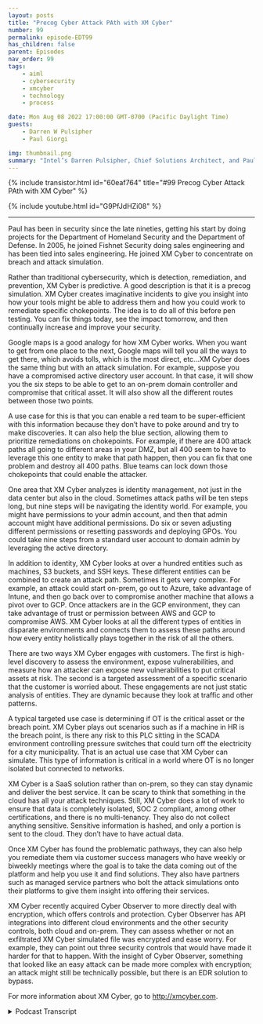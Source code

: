 ```yaml
---
layout: posts
title: "Precog Cyber Attack PAth with XM Cyber"
number: 99
permalink: episode-EDT99
has_children: false
parent: Episodes
nav_order: 99
tags:
    - aiml
    - cybersecurity
    - xmcyber
    - technology
    - process

date: Mon Aug 08 2022 17:00:00 GMT-0700 (Pacific Daylight Time)
guests:
    - Darren W Pulsipher
    - Paul Giorgi

img: thumbnail.png
summary: "Intel’s Darren Pulsipher, Chief Solutions Architect, and Paul Giorgi, Director of Sales Engineering, XM Cyber, discuss how XM Cyber technology can help organizations uncover attack paths and reduce risk."
---
```


{% include transistor.html id="60eaf764" title="#99 Precog Cyber Attack PAth with XM Cyber" %}

{% include youtube.html id="G9PfJdHZi08" %}

---

Paul has been in security since the late nineties, getting his start by doing projects for the Department of Homeland Security and the Department of Defense. In 2005, he joined Fishnet Security doing sales engineering and has been tied into sales engineering. He joined XM Cyber to concentrate on breach and attack simulation.

Rather than traditional cybersecurity, which is detection, remediation, and prevention, XM Cyber is predictive. A good description is that it is a precog simulation. XM Cyber creates imaginative incidents to give you insight into how your tools might be able to address them and how you could work to remediate specific chokepoints. The idea is to do all of this before pen testing. You can fix things today, see the impact tomorrow, and then continually increase and improve your security.

Google maps is a good analogy for how XM Cyber works. When you want to get from one place to the next, Google maps will tell you all the ways to get there, which avoids tolls, which is the most direct, etc…XM Cyber does the same thing but with an attack simulation. For example, suppose you have a compromised active directory user account. In that case, it will show you the six steps to be able to get to an on-prem domain controller and compromise that critical asset. It will also show all the different routes between those two points.

A use case for this is that you can enable a red team to be super-efficient with this information because they don’t have to poke around and try to make discoveries. It can also help the blue section, allowing them to prioritize remediations on chokepoints. For example, if there are 400 attack paths all going to different areas in your DMZ, but all 400 seem to have to leverage this one entity to make that path happen, then you can fix that one problem and destroy all 400 paths. Blue teams can lock down those chokepoints that could enable the attacker.

One area that XM Cyber analyzes is identity management, not just in the data center but also in the cloud. Sometimes attack paths will be ten steps long, but nine steps will be navigating the identity world. For example, you might have permissions to your admin account, and then that admin account might have additional permissions. Do six or seven adjusting different permissions or resetting passwords and deploying GPOs. You could take nine steps from a standard user account to domain admin by leveraging the active directory.

In addition to identity, XM Cyber looks at over a hundred entities such as machines, S3 buckets, and SSH keys. These different entities can be combined to create an attack path. Sometimes it gets very complex. For example, an attack could start on-prem, go out to Azure, take advantage of Intune, and then go back over to compromise another machine that allows a pivot over to GCP. Once attackers are in the GCP environment, they can take advantage of trust or permission between AWS and GCP to compromise AWS. XM Cyber looks at all the different types of entities in disparate environments and connects them to assess these paths around how every entity holistically plays together in the risk of all the others.

There are two ways XM Cyber engages with customers. The first is high-level discovery to assess the environment, expose vulnerabilities, and measure how an attacker can expose new vulnerabilities to put critical assets at risk. The second is a targeted assessment of a specific scenario that the customer is worried about. These engagements are not just static analysis of entities. They are dynamic because they look at traffic and other patterns.

A typical targeted use case is determining if OT is the critical asset or the breach point. XM Cyber plays out scenarios such as if a machine in HR is the breach point, is there any risk to this PLC sitting in the SCADA environment controlling pressure switches that could turn off the electricity for a city municipality. That is an actual use case that XM Cyber can simulate. This type of information is critical in a world where OT is no longer isolated but connected to networks.

XM Cyber is a SaaS solution rather than on-prem, so they can stay dynamic and deliver the best service. It can be scary to think that something in the cloud has all your attack techniques. Still, XM Cyber does a lot of work to ensure that data is completely isolated, SOC 2 compliant, among other certifications, and there is no multi-tenancy. They also do not collect anything sensitive. Sensitive information is hashed, and only a portion is sent to the cloud. They don’t have to have actual data.

Once XM Cyber has found the problematic pathways, they can also help you remediate them via customer success managers who have weekly or biweekly meetings where the goal is to take the data coming out of the platform and help you use it and find solutions. They also have partners such as managed service partners who bolt the attack simulations onto their platforms to give them insight into offering their services.

XM Cyber recently acquired Cyber Observer to more directly deal with encryption, which offers controls and protection.  Cyber Observer has API integrations into different cloud environments and the other security controls, both cloud and on-prem. They can assess whether or not an exfiltrated XM Cyber simulated file was encrypted and ease worry. For example, they can point out three security controls that would have made it harder for that to happen. With the insight of Cyber Observer, something that looked like an easy attack can be made more complex with encryption; an attack might still be technically possible, but there is an EDR solution to bypass.

For more information about XM Cyber, go to http://xmcyber.com.


<details>
<summary> Podcast Transcript </summary>

<p>﻿1</p>
<p>Hello, thisis Darren Pulsipher chief solutionarchitect of public sector at Intel.</p>
<p>And welcome to Embracing</p>
<p>Digital Transformation,where we investigate effective change,leveraging people, processand technology.</p>
<p>On today's episode, Precogs</p>
<p>Cyberattack Powers with Paul Giorgifrom XM Cyber.</p>
<p>Hey, Paul, welcome to the show.</p>
<p>Thanks, Darren.</p>
<p>Hey, Paul Giorgiis our director of sales at XM Cyber.</p>
<p>When I first heard about XM Cyber,</p>
<p>I was like, I don't quite understand.</p>
<p>And then you guys coached me and taught meand I was like, This is cool stuff.</p>
<p>Yeah.</p>
<p>So before we get into what you guysdo, tell me a little bit about yourself,your background,and how you ended up at XM Cyber.</p>
<p>Yeah, so I've been in securitysince the late nineties,started doing a lot of DHSand DOD projects.</p>
<p>That was where I got my start.</p>
<p>There's a great place to learnand have kind of an unlimited budgetto just do whatever.</p>
<p>I wanted to kind of secure the perimeter.</p>
<p>And I started there.</p>
<p>Ended up coming over and joininga company called Fishnet Security,doing sales engineering.</p>
<p>And that was back in 2005.</p>
<p>And then I fell in lovewith sales engineering.</p>
<p>If you would have askedthe one who's managing the firewallsthat Paulwho was managing the firewalls back then,if I'd ever get into anythingsales related,</p>
<p>I'd be like disgusted by the idea.</p>
<p>But I love sales engineering.</p>
<p>And so I really fell in love with itat Fishnet.</p>
<p>And then my career has been kind of tiedwithin sales engineering.</p>
<p>I've worked at a few different places.</p>
<p>I participate as a co-founderof a cybersecurity companycalled Device Security.</p>
<p>I worked at exhibitions.</p>
<p>I love logs.</p>
<p>One thing I've always played around withis breach and attack simulation.</p>
<p>I think that that's an emerging space.</p>
<p>The last few years that I fell in lovewith an XM</p>
<p>Cyber Falls within that category.</p>
<p>And so when I was looking forthe next kind of adventure, I was like,</p>
<p>I want to do breach in attack simulation.</p>
<p>And then I surveyedand I really fell in lovewith what XM Cyber was doingand their unique take.</p>
<p>And so that's that's how I ended up here.</p>
<p>Okay.</p>
<p>First of all, as you know what breach.</p>
<p>You know, simulation and attacksimulation,you're dealing with blackout whitehat type of things going on here, right?</p>
<p>Yeah. Is that what it is?</p>
<p>Yeah.</p>
<p>There's categories of breach in an attacksimulation,like you can automate pen test.</p>
<p>So if you want every single dayto run a test in your environment,that is a categoryof reaching exact simulation.</p>
<p>And then there's what we callsecurity control validations, whereif you're using CrowdStrike or Sentinel</p>
<p>One or Microsoft Defender or Silenceor whatever the EDR tool is,and you want to make surethat your solution's blocking specifictype of variance, you can launch thingsthat look and simulatethose type of behaviorsto see, is my policy protecting me?</p>
<p>Or if it is protectingme, are my playbooks working the way</p>
<p>I anticipate them?</p>
<p>So there is definite valuein those type of use cases.</p>
<p>We don'treally address either one of those kind ofto the extent that our competitors do.</p>
<p>We do what's called attackpath management.</p>
<p>And attack path management is justholistically assessing your environmentand giving you insight intohow an attacker might leverage entitiesin your environment to laterally moveand compromised critical assets.</p>
<p>Okay.</p>
<p>So this is a this is different than whatwe hear traditionally about cyber, right?</p>
<p>Yeah, traditionally,it's detection, remediation prevention.</p>
<p>You know, those arethose are the typical thingsyou guys are doing, like predictive.</p>
<p>How can they get in?</p>
<p>If they do get in,where can they go type of thing.</p>
<p>So you're like, oh, what's the right word?</p>
<p>It's like,it's notit's not like going to the doctor, it'sgoing to the gym.</p>
<p>Kind of, yeah,</p>
<p>I've sea of like a three cog sim or it's.</p>
<p>A great precogs now.</p>
<p>Now we got Minority Report going on.</p>
<p>I feel like that's been a good descriptionwhere it's like we're not correlatinga whole bunch of thingsthat are happening.</p>
<p>We're correlating a lot of stuffthat could have,could have stringing them together,a imaginative incident,giving you insight into how your toolsmight be able to address it,how you could work to address remediationson specific chokepoints,and then if you thinkabout an organizationwho learns a lot from a test, like backwhen I was doing the DOD projects,</p>
<p>I was working at an Air Force base.</p>
<p>Every quarter we would have a pen testand they would always get usand it would just be so frustratingthat we'd spent so much time fixing stuff.</p>
<p>But my favorite time waswe would get around a conference tableand they would all share around, Hey,we did this,we did this, and then immediately</p>
<p>I would respond and addressall of the thingsthat they were doing to fix it.</p>
<p>And there was so muchwe learned during those incidences.</p>
<p>So that's what we're trying to do.</p>
<p>But on a regular basisand something where you canfix things today,see the impact of them tomorrowand then continually increaseand improve your security.</p>
<p>So this can happenwell before pen testing then, right?</p>
<p>Yeah, that's the idea really.</p>
<p>There was one customer.</p>
<p>So so he says well so here's a questionthen.</p>
<p>Yeah, right.</p>
<p>Could, could you have your red teamuse your stuff to find their way aroundthe blue team and then go to town.</p>
<p>Right. Yeah.</p>
<p>So we actually havethat use case deployed.</p>
<p>And so your tool can be very dangerous.</p>
<p>Yeah.</p>
<p>I mean, if you think aboutwhat we're doing, I use it in.</p>
<p>The wrong hands, right? Paul</p>
<p>Yeah, exactly.</p>
<p>Like Google Maps, for example,is a good analogy where it's like,</p>
<p>Hey, I want to get from one placeto the next place.</p>
<p>Here's my starting point, here'smy ending point.</p>
<p>Google Maps will tell youthese are all the ways to get there.</p>
<p>We do that same thing.</p>
<p>But from an attacksimulation, we're saying,hey, if you've compromised thisas your Active Directory user account,these are the six steps that you can takein this order to be able to get to likean on premise domain controllerand compromise that critical assets.</p>
<p>So just like Google Maps will say this isthe route that we recommend you take.</p>
<p>This is the one that avoids tolls.</p>
<p>This one's the most scenic route.</p>
<p>We do that same thing. We'll tell you.</p>
<p>These are the six waysto get from this point to this point.</p>
<p>And you think about howthat would help a red teamer.</p>
<p>It makes them super efficient.</p>
<p>They don't have to waste timepoking around and trying to do discovery.</p>
<p>They say, this is where I'm at.</p>
<p>I want to get over hereexcept tell me how to get there.</p>
<p>And so, yeah, you're right,it is kind of scary being able to to showall of that data in one specific view.</p>
<p>Well, yeah,you're going to enable the red team byyou can also give it to the blue team too.</p>
<p>So that's</p>
<p>I guess that's the next question, right?</p>
<p>You guys run all these predictiveattack path analysis and so what do I do?</p>
<p>You give me all that information.</p>
<p>What do I do with it?</p>
<p>Yeah.</p>
<p>So there's this fascinating perspective.</p>
<p>From a blue team perspective.</p>
<p>You can now prioritize your remediations.</p>
<p>If we are showing youthe entities that are allowing an attackerto most commonly compromiseyour critical assets,you want to focusyour remediations on those.</p>
<p>So we call them choke pointsand think about a choke point as aif I have 400 attack paths,all going to different areas in my DMZ,but all 400seem to have to leverage this one entityto make that attack path happen.</p>
<p>I just fixed that one problemon that one entity.</p>
<p>I've really destroyed 400 attack paths.</p>
<p>So from a blue teamer, it allows youto prioritize your efforts at making surethat you've locked down these choke pointsthat could enable an attacker.</p>
<p>We know that if an attacker is able to getsomething like a domain admin accountor get onto a machinelike a domain controller,there's a lot of stuffthat they can wreak havoc on.</p>
<p>They basically own the environmentat that point, but in most environmentsthere are accounts or entities that areriskier than your domain admin accountsand without having any insight,you don't know what those are.</p>
<p>But I'll tell you, there's a lot oflike a developer accountwho has rights from a federated identityand Google and Azure.</p>
<p>And from that one account, you're ableto get access to all these things.</p>
<p>And that's more powerfulthan a domain admin account.</p>
<p>Or think about an into an adminor just a regular domain userwho has rights to use the Intuneadmin service.</p>
<p>They could push software to anyas your Active Directory admin machinesor as your Active Directorydomain machines and push software.</p>
<p>So that one account is even more dangerousthan to make them an adminbecause it sits above another layer butthen has the ability to replicate down.</p>
<p>So it's an interesting perspectiveto now start seeing what other accountseven today introducemore risk than a domain admin account.</p>
<p>All right.</p>
<p>So I got to back you up a little bitbecause my my listenersheads are spinning now.</p>
<p>Right.</p>
<p>So I want to kind of break this downa little bit.</p>
<p>You talking about attack paths, so andthen you were talking about user accounts.</p>
<p>So yeah, obviously in in your past stuff,there's more than just user accounts.</p>
<p>There's more than just what's connected towhat and what firewalls are.</p>
<p>So how would you break down?</p>
<p>I mean, let's break it down a little bit.</p>
<p>Yeah, I've got identity managementas one of the things.</p>
<p>So that's one of the things that you guysleverage is, hey, who is who in the zoo?</p>
<p>Yeah, not just in my data center,but it also sounds like in the cloud.</p>
<p>Yeah.</p>
<p>So you guys can handle multi-cloud accessmanagementand or you're analyzing the access.</p>
<p>You're not doing the access management.</p>
<p>You're analyzingit, correct? Yeah. Is thatokay?</p>
<p>So that's the identity site.</p>
<p>So if Ithis is going to beif I have multiple identities, is thereany way for you to track to track that?</p>
<p>I am using multiple identities or not.</p>
<p>Is that just outside of the realm?</p>
<p>So we wouldn't I mean, we don't carewho owns what, but if if you've ever useda tool called Bloodhound, they are doingthe same thing that we're doing.</p>
<p>We actually have the same exact features,but kind of at a much larger levelwhere if you have accessto a specific Active Directory user,we understand that this active direct usercan reset the password for another one.</p>
<p>And now this past, this user accounthas the ability to now add a GPOand then from that GPO,we can then do this.</p>
<p>So sometimes attack paths will be tensteps long, but nine steps.</p>
<p>So I'll just be navigating the identityworld and it's all just due toyou might have permissions to your adminaccount and then that admin accountmight have additional permissions.</p>
<p>So if you do six or seven stepsadjusting groups and adjustingjust different permissionsor resetting passwords and deploying GPOs,you could kind of take nine stepsto go from standard Darrenor Darren's user accountto then get to the pointwhere you're at domain adminjust by leveraging Active Directory. Wow.</p>
<p>Most people don't even know thatthat that's an attack stuff.</p>
<p>And it gets even. More right.</p>
<p>I mean, I've got identities. Yeah.</p>
<p>Yeah.</p>
<p>I can imaginebecause, you know, cloud identitieseven though they try and sync them upbetween.</p>
<p>Yeah, they're unique identities, right.</p>
<p>They're not you know, they're unique.</p>
<p>Okay.</p>
<p>So identity is one paththat you guys follow on attacks.</p>
<p>What's another path that you guys follow?</p>
<p>Because it just can't just be identities,right?</p>
<p>You're doing but not. Yeah.</p>
<p>And so I like to use the term entitiesbecause it's a generic termencompassing a lot.</p>
<p>So sometimes an entity in an attackpath is the user like we were talkingabout another example of a common entity,it would be a machine,another entity would be like an S3 bucket.</p>
<p>It's not a machine, it's not a user.</p>
<p>It's just kind of a cloud storage area.</p>
<p>Another entity is a fileor an associates key.</p>
<p>I mean, the list is longin our supported entities.</p>
<p>I think there's about a hundred, maybeeven more than that, where all of thesedifferent entities can all be combinedtogether to create an attack path.</p>
<p>And sometimes, like I was saying,it's an attack path of ten,but nine of them are just userlike within the user space.</p>
<p>And then sometimes it gets really complexwhere an attackstarts on premise,goes out to as you're takes advantageof maybe Azure Intune like thatexample we're talking about before goesback over to compromise another machinethat then allows you to pivot over to GCP.</p>
<p>They don't want you over in the GCPenvironment taking advantage ofmaybe some sort of like trustor permission between AWB and GCP tothen compromise AWB.</p>
<p>So you get really complicatedand you look at allthese different types of entitiesand the different disparate environments,and then you connect them togetherto assess these paths aroundhow every entity holistically playstogether in the risk of every other.</p>
<p>Oh, so, so wow.</p>
<p>I mean,most I know because I do this myselfsometimes I set up those paths myselfbecause obscurity is a form of security.</p>
<p>At least we thought.</p>
<p>Yeah, but it sounds like to methat with tools like yours, I'm surethe bad guys have tools like this too.</p>
<p>Yeah.</p>
<p>Now, once you get in,they start looking around for paths.</p>
<p>Yeah.</p>
<p>So you can't use obscurity anymore, right?</p>
<p>So even if you're hopping betweendomains or hopping between cloud serviceproviders.</p>
<p>Yeah, it sounds like you really needsomething to help you identify these.</p>
<p>So let's say. All right,how does it work as a customer?</p>
<p>I bring you guys inand it's professional servicesor I just let your software just go hogwild, crazy.</p>
<p>How how does it work?</p>
<p>Explain an engagementwith with a customer.</p>
<p>Yeah. So there's two main waysthat we get engaged.</p>
<p>Sometimes it's just at a high leveland on a discoverall my attack pathsand that's a great, great use case.</p>
<p>Sometimes it'shey, we do pen tests every quarter,we get so much insight and from them</p>
<p>I would like to kind of have these doneon a daily basis if I could afford it.</p>
<p>But I don't have a budget of $100 millionto do a pen test every single day.</p>
<p>So sometimes it's just at a high level.</p>
<p>I just want to be ableto assess my environment.</p>
<p>And in that case, when thingslike filling out or log for a dayor spring for a showlike those vulnerabilities of the monththat kind of pop up under the radar,it is a really strong valueto for an organizationto measure the impact of thesevulnerabilities, like, hey, yesterdaythere was only ten attack passgoing to this critical asset.</p>
<p>Lena dropped on the sceneand now I have 100.</p>
<p>And so being able to measurehow an attacker can operationalizenew vulnerabilities in your environmentto put your critical assets at risk,that's that'skind of in line with that first customer.</p>
<p>The next customer,when we kind of get engagedis they'll have a specific scenario.</p>
<p>There was a really large bankthat we did a posse with last year,their customer now.</p>
<p>But when we did the posse, they said,we know that our offshore developershave access to one small IWC environment.</p>
<p>That's all they should have access to.</p>
<p>But we're really concernedthat there is some way that they havethe ability to abusemaybe different entitiesin the environmentto be able to access production data.</p>
<p>So that was a different scenariowhere they said,</p>
<p>I want to start hereand see if there's any risk to that.</p>
<p>And in that case,it was two days later we were saying,</p>
<p>Yeah, look at how they can abusethis lambda function.</p>
<p>From this lambda function.</p>
<p>They get this role from this rolethey can do is crawl across to meand assume role capability to thenget access to your production data.</p>
<p>So for however longthat they had this configuration,they had this false sense of securitythinking that because all their offshoredevelopers were relegated to one.</p>
<p>Yeah, they had them in a.</p>
<p>More secure, like there's no way.</p>
<p>So they came to us saying like, Hey,we want to verify this.</p>
<p>And so we ran through the simulations andwere able to say, Hey, you're not secure.</p>
<p>And by the way, it only takes three stepsto get from here.</p>
<p>Over there, it's very easy.</p>
<p>So they stopped the posse, fixedall of those things and thenresumed the PSC and is now a customer.</p>
<p>And so those are kind of the twomain areas where we.</p>
<p>Are targeted, right?</p>
<p>Yeah, I have a specific problem.</p>
<p>And then also tell me where I'm at.</p>
<p>This one, to me,this is kind of screaming forthis would have to be continuously runbecause as soon as I add another entityand as three bucket a new person,</p>
<p>I could have opened up Pandora's box.</p>
<p>Yeah.</p>
<p>Not only just the dynamicnature of cloud,but we alsotrack user behavior in our simulations.</p>
<p>So in most environments</p>
<p>I've found that the security scoregoes up during the weekend,and that's because we've removed the usersfrom the environment.</p>
<p>You're moving the users, rather,the score goes up.</p>
<p>I mean, every network is more securewith our users.</p>
<p>So that was one thing that you find.</p>
<p>So there's a lot of patterns, not onlyjust, hey, we deployed a new applicationor Hey, we're, we have some elasticityin our cloud environment.</p>
<p>We've got like this expansionthat normally doesn't happen.</p>
<p>So there's a bigger attack surfaceor like the example I gavethe users are doing something differenttoday.</p>
<p>What's happening today that is putting usmore at a security risk than yesterday.</p>
<p>So it's just not you're notjust doing static analysis of of entities.</p>
<p>You're also doing dynamic because you'relooking at traffic patterns.</p>
<p>You're looking atholy cow.</p>
<p>Yeah. Yeah.</p>
<p>I mean, that's that's why. Impressive.</p>
<p>Yeah, that is a lot.</p>
<p>And you said something interestingand it'skind of in in jest,but a serious question.</p>
<p>You basically saidget rid of users off your network.</p>
<p>Well, I mean, for the most secure,conscious for the most and limitthe number of users,</p>
<p>I think that that's a really good it'skind of if we talk about least privilegedprinciples, I mean, the best wayto get rid of privilegedprinciple or implement that is getting.</p>
<p>Rid of years. Yeah.</p>
<p>All right.</p>
<p>The reason I brought those upis because the OT environment.</p>
<p>Yeah.</p>
<p>Which is very different than I.Tand I'm doing a lot of researchright now in OT managed security andthe OT guys are scared out of their minds.</p>
<p>Right, because I think rightfully so.</p>
<p>Right.</p>
<p>Because if someone hacks into yourcritical infrastructure or people die.</p>
<p>Yeah, right.</p>
<p>This is a big deal.</p>
<p>So can you guyscan you guys help with thatpathfinding across the entity barriersor do I just saythere are no identities in the OT network?</p>
<p>But yeah,</p>
<p>I don't know if that's an answer.</p>
<p>So go to.</p>
<p>That specific use casewhere it's a targeted use casethat's a really common targeted use case.</p>
<p>We have customerslike in the energy sectoror anybody really with an O.T environmentthat probably is having that problemor problem, but it's converging.</p>
<p>Everything's kind of the same networksand so there's risk to that.</p>
<p>And the old schoolskater guys managing their PLCs,he thought they were isolated because,hey, this doesn't connect to our network,can no longer say that anymore.</p>
<p>So now you've got this problemwhere, hey, is otithe critical asset or the breach point?</p>
<p>If you think about kind of like attackpasses,are we getting attacked from these devicesor to them or.</p>
<p>Right. And so we get to calculate that.</p>
<p>But to your description,we definitely have that use casecommonly played out like, hey,is there any way from my i.t.</p>
<p>Environment, let's playthe scenario of somebody in h.r.</p>
<p>If somebody in h.r.</p>
<p>As machine as the breach point,is there any risk to this policysitting in my skate environmentcontrolling pressure switchesthat could turn on and off the electricityfor some city municipality?</p>
<p>So that is a real use casethat we can simulate.</p>
<p>And if we do findthese are the attack pass,it gives you insight to remediate thembefore an attacker finds themand then takes advantage of them.</p>
<p>So so thiswould be really importantto to run these simulations.</p>
<p>So that's another question I have for you.</p>
<p>I mean, is this is this a SaaS offeringor is it on prem?</p>
<p>I think SAS would be a little scary for mepersonally, right?</p>
<p>Yeah, because I'm like,you're going to store in the cloudsomewhere how people can attack me.</p>
<p>I mean, that's scary, right? Yeah.</p>
<p>So we ask the solution.</p>
<p>Early on, we did have kind ofwe did have an on premise solution,but it was really hard to keep it updated.</p>
<p>Think about. How often we're.</p>
<p>Constantly adding new attacktechniques and new attack vectors.</p>
<p>And so it became such a problem for usto constantly be tryingto update all of these on prem systemsthat we eventually saidfor us to deliver the best servicethat we can and constantly stay dynamicwith every new vulnerability and a tacticthat comes out, we have to be SAS only.</p>
<p>And to your point,it is a little scary to think about,</p>
<p>Hey, there's something in the cloudthat has all of our attack techniques.</p>
<p>We do a very, verywe put a lot of work to make sureall of our datais completely isolated, SOC two compliantand all these different certificationsshowing that we don't do any multi-tenant.</p>
<p>See everything is in it'sisolated tenants using a WACand so we make sure everything is isolatedand secure and we try not to collectanything sensitive.</p>
<p>Now you think about stitching theirtheir attack pass and what appears likethat's sensitive but if you think aboutwhat we're showing you, a lot of itisn't as sensitiveas some things like datasetting credit card doubles, credit cardnumbers, PII, so, so the password.</p>
<p>So when we are doing these attacks,it's really common for us to say, hey,we compromised this user account,we have this password sitting here,but we never send anythingsensitive to the cloud.</p>
<p>What we do is we hash it a bunch of timesand we actually sent halfor a portion of that hash up to the cloud.</p>
<p>So that way we can say, Hey, this passwordis the same as this password over here.</p>
<p>So we can leverage it in a waywhere we can kind of continue to use that,that password in living off the landfrom an attack perspective.</p>
<p>But we don't have to know what it isand we try to do thatsame sort of mentality on everythingor it'sif we don't need the actual datathat old kind of hash it, obfuscate it,and then just compare it in the cloud.</p>
<p>But we have really large referencesfor customerslike Nasdaq, for example,is a really big customer of ours.</p>
<p>We've got Fortune 50 banks.</p>
<p>So you have to like the scrutinythat we've gone over to get those times.</p>
<p>You've already gone through that.</p>
<p>So yeah, yeah, I, I bet I was a bigit takes a while for them right.</p>
<p>Yeah. And there's some still. Yeah.</p>
<p>So thinking or cloud is scaryand it's somebody else's computerand I don't like that. So yeah, I get it.</p>
<p>I feel that way, the same waya lot of times too.</p>
<p>So I guess here's here'sanother quick question.</p>
<p>Have you guys moved itall into the government spacein state and local governmentsor federal governmentsor, you know, national governments?</p>
<p>Have you moved into that space yetor are you still getting a little pushbackfrom them?</p>
<p>You mean just with the cloud adoption?</p>
<p>Yeah. With yeah, with the cloud adoption.</p>
<p>Yeah, I think so.</p>
<p>Most of our customers are in that space.</p>
<p>Put usthrougha little bit more of a effort test.</p>
<p>Of the ringer. Yeah, yeah.</p>
<p>And I mean, so, like,we are owned by a German company,the Schwartz Group that owns</p>
<p>XM Cyber Germany is knownfor like a lot of really strictprivacy laws and things like GDPRand all these different compliance.</p>
<p>So there is a kind ofan extra layer of scrutinyjust because we have to adhereto these type of things like the GDPRin a way that maybe we don't have toas much in different areas in the States.</p>
<p>So right, it is definitely somethingthat we have to keepstaying in touch with and different,different compliancelike Fedramp, for example,if you're playing in federal spaceand you want to SAS servicethat adheres to Fedrampand state fedramp compliant,like there's alot of those type of things as wellthat we continually have to work.</p>
<p>So you're so you're already in Fedramp.</p>
<p>You're in the gov cloud already. Not yet.</p>
<p>I think what we are, what do you call itwhen it's pending authorizationso we don't have the certification. Right.</p>
<p>We're just going through that process.</p>
<p>You're going to.</p>
<p>Oh, that's good.</p>
<p>That's good. That's good to know. Yeah.</p>
<p>Okay, let's say that</p>
<p>I, I get all this information from youguys.</p>
<p>You guys have shown mewhere all my, my parts are.</p>
<p>Maybe I'mnot that sophisticated in my cyber.</p>
<p>Maybe I'm a mid-sized company. Yeah.</p>
<p>Do you guys have, like,consulting services to help me figure out?</p>
<p>All right, you you found all these powers,and I'm sitting there going,</p>
<p>I don't know what to do.</p>
<p>I mean, how do you educate me?</p>
<p>Or can you help me figure out what to door point me to a partner?</p>
<p>Maybe you guys have a partnerthat does manage security.</p>
<p>I don't I don't know.</p>
<p>Yeah. What do I do?</p>
<p>So we have both every customer of oursgets assigned what we callcustomer success manager.</p>
<p>And they either have weeklyor biweekly meetingswhere the whole goal of their sessionstogether is just to take the datathat's coming out of our platformand help them like actually use it.</p>
<p>If we're just running,running thesetheoretical is every single week,but no one's fixing anything, thenwe aren't really making anything better.</p>
<p>So what, you're not.</p>
<p>Making any progress? Exactly.</p>
<p>So what's really a fun takeaway or a funoutcome of those sessions is commonlythose sessions will identifya few things like, hey,this chokepoint is impacted by this attacktechnique.</p>
<p>It will.</p>
<p>These are the steps to remediate it.</p>
<p>Do you think we can have this doneby two weeks from now?</p>
<p>And then on the team, they'll assignstuff, open tickets, put it infor that change control window.</p>
<p>And then two weeks later, we get to nowsee the impact and say, wow, look,we had this fix.</p>
<p>Look at how it replicaterippled across all the environmentand your security score goes up.</p>
<p>So that's kind of the main waythat we addresskind of using the solutionand not just turning in the shelf where.</p>
<p>But to your other point,we do have a lot of partners.</p>
<p>There's a lot of like managedservice partners that we work withwho bolt on kind of these attacksimulationofferings into their platformand then allow them to have that value.</p>
<p>But the perspective it gives themfrom a managed service, like an MDR,really gives them a ton of insightinto the organization to help thembe better at offering those services.</p>
<p>Now that that that makesthat makes a lot of sense.</p>
<p>Yeah. Now I have another question.</p>
<p>You talked about the entitiesand all that stuff.</p>
<p>What about if I have all of my stuffencrypted?</p>
<p>Are he checking for encryption?</p>
<p>Because Intel, we've gotsome cool technology around encryptionlike memoryand use encryption right in SGX.</p>
<p>Are you guys looking downat that level too?</p>
<p>So even if someone infiltratedso what they can't seen.</p>
<p>Yeah.</p>
<p>So that's a really interesting point.</p>
<p>We just acquired a company called Cyber</p>
<p>Observer and cyber observerkind of is more on the controlsand protection aspect of it.</p>
<p>So what we did before iswe kind of ignored encryptionor we ignored kind of security controlsaying, Hey, this risk is still here.</p>
<p>So what they ended up being ableto download or access an encrypted blob.</p>
<p>They shouldn't have been able to do thatin the first place.</p>
<p>And there's risk to that because Imean, we're talking about encryption.</p>
<p>I mean, we know that the postquantum world and being ableto kind of be able to startbreaking encryption is not that far away.</p>
<p>So we don't want to have any data loss,even if it is encrypted.</p>
<p>But now through this acquisitionof cyber observer,cyber observer has API integrationsinto different cloudenvironments, the different securitycontrols, both cloud and on prem.</p>
<p>And now they can assess whether or not,hey, that file that we simulateda compromised on waswe had a simulation that there wasthe acceleration that happened,but cyber observer was able to sayit was encryptedso you don't have to worry about it.</p>
<p>And then also things likethere was these three security controlsthat probably would have made it harderfor that to happen.</p>
<p>So then we address itand rate our our complexity factor.</p>
<p>So now with the insight of cyber observer,we could say, hey,without cyber observer, it looked likethis was a really easy attack.</p>
<p>But now there's this encryption to break.</p>
<p>There's this EDR solutionyou have to bypass.</p>
<p>And so it now because cyber observertold us that we're going to saythat this is still technically possible,but it is something that'sgoing to be more complex than somethingthat doesn't have that.</p>
<p>Okay.</p>
<p>That that makes a lot of sense to me.</p>
<p>So with without this new acquisition,you guys made it.</p>
<p>Can I get access?</p>
<p>Yeah.</p>
<p>Basically now it's like, Oh,</p>
<p>I got access, but it's guarded.</p>
<p>Yes, exactly.</p>
<p>I mean, I've always.</p>
<p>I can't understand it or, you know, what.</p>
<p>I've always referred to,like security controls as safety netsbeing like, hey, if something bad happens,this will protect you.</p>
<p>And so we've never really evaluatedthe safety net in the aspect of security.</p>
<p>So we've always said like,hey, this is possible.</p>
<p>You probably shouldn't careif there's a safety net or not.</p>
<p>Like this is something that's badthat could happenand I don't want to rely on thatsafety net.</p>
<p>You should rely on the actual postureof it in general without kind of falling.</p>
<p>So we would address those things firstto make sure you never have to leveragethe safety net.</p>
<p>But now we're at least kind of consideringwhether or not the safetynets exist and how strong they areand can they help you?</p>
<p>Because now we actually have that insightthrough our cyber observeracquisition.</p>
<p>That's pretty cool.</p>
<p>That'sthat's a nice addition for you guys.</p>
<p>Another thing that comes to mind,</p>
<p>I don't know if you guys handled this.</p>
<p>It's micro segmentation motionor controlled.</p>
<p>I'm talking to a companynow called Felicity.</p>
<p>Really cool stuffwhere they're controlling at layer twoand layer three where they're saying,</p>
<p>I'm getting rid of VLANs completelyand I'm controllingtraffic between devices directly.</p>
<p>Do you guys bring that into play too?</p>
<p>Like on the networking sidein micro segmentation or or you say, now</p>
<p>I got access and if these two machinescan talk, you're, you're yeah.</p>
<p>Yeah.</p>
<p>So we do play in that spacekind of when you're talking about likethe targeted use case, that would be onewhere it's saying like, hey, I want to seelike how well my micro or macrosegmentation is actually in our help.</p>
<p>So yeah, we do take that into account.</p>
<p>The way that we do it is most of the timeif we are sayingthat there is some sort of attackthat's happening between two machinesor there's a vulnerability being exploitedbetween two machines, we'lllook at the relevantport number that that service runs onand the exploit that it's running on.</p>
<p>And we will attempt to,through a handshake to see like, hey,can I talk on that appropriateport number?</p>
<p>We don't passany data, there's no exploit happening,but we are confirming connectivity.</p>
<p>So whether you're using a Lumiaor guard, a call or whatever,the micro or macro segmentationthe solution is,we will be aware of those controlsand that limitation.</p>
<p>So that wayif there is a vulnerable service running,we will have insight into,hey, these are the only three machinesin the environmentthat actually exploit that vulnerabilitybecause of those controls.</p>
<p>All that that is says, Yeah, cool,you guys have some really amazingtechnology.</p>
<p>Yeah, it's relevant and.</p>
<p>I. Would it's funbecause. Yeah, it's very real.</p>
<p>I'd be afraid to yeah, I'd be afraidto release it on my own network.</p>
<p>I did thatwhen I first started at five or so.</p>
<p>I've got four kids.</p>
<p>I know you got a lot of kids.</p>
<p>And so it's one of those thingswhere I was able to seewhich one of my kids machines putsthe most amount of risk to my network.</p>
<p>Is that storage device.</p>
<p>I've got a little synology device forall of my critical stuff is sitting there.</p>
<p>So I built all the attack pathsand figured out that my daughter Rylan'scomputer is a choke pointbecause of the way it was configuredso I fixed thoseand then made it so that way.</p>
<p>At least all of the kidscomputers risk are the same.</p>
<p>Oh, yeah.</p>
<p>Well, there you go.</p>
<p>You want to be an equal, equal opportunityparent, right?</p>
<p>All the kids computers are.</p>
<p>Definitely especially the games.</p>
<p>They play the samethe same amount of risk.</p>
<p>Hey, Paul has been a pleasure.</p>
<p>This has been wonderful.</p>
<p>I learn. I learned a lot.</p>
<p>We may probably have to have.</p>
<p>You kind of love that. Yeah.</p>
<p>Cause I especially. I want to go.</p>
<p>I really want to go deeper into OTbecause that's that'sa scary part for a lot of people today.</p>
<p>And I'm like I said before, I'mdoing a lot of research in thisin this area right now.</p>
<p>I have a lot of customers buggingme. Darren, what do I do?</p>
<p>What do I do?</p>
<p>So we mostdefinitively need to talk again.</p>
<p>Okay. Yeah.</p>
<p>Next time, maybe I'll even pull upin a use case and show you the interface.</p>
<p>And with those two scenarios,that'd be fun.</p>
<p>Oh that, that would,that would be awesome.</p>
<p>Hey, thanks again, Paul.</p>
<p>Thank you for listeningto Embracing Digital Transformation today.</p>
<p>If you enjoyed our podcast,give it five stars on your favoritepodcasting site or YouTube channel.</p>
<p>You can find out more informationabout embracing digital transformationand embracingdigital.orguntil next time, go outand do something wonderful.</p>

</details>
